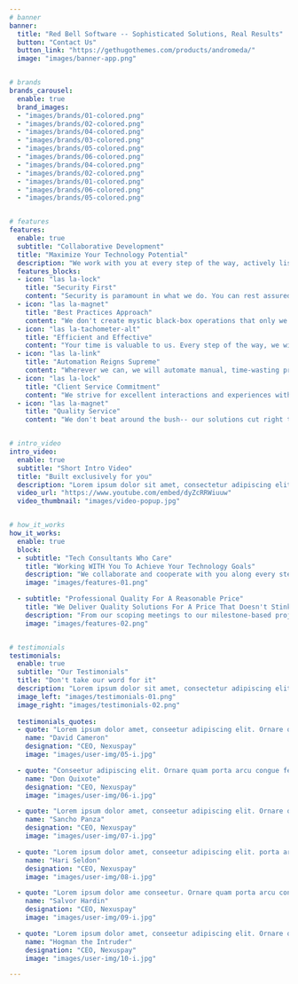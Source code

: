 ```yaml
---
# banner
banner:
  title: "Red Bell Software -- Sophisticated Solutions, Real Results"
  button: "Contact Us"
  button_link: "https://gethugothemes.com/products/andromeda/"
  image: "images/banner-app.png"


# brands
brands_carousel:
  enable: true
  brand_images:
  - "images/brands/01-colored.png"
  - "images/brands/02-colored.png"
  - "images/brands/04-colored.png"
  - "images/brands/03-colored.png"
  - "images/brands/05-colored.png"
  - "images/brands/06-colored.png"
  - "images/brands/04-colored.png"
  - "images/brands/02-colored.png"
  - "images/brands/01-colored.png"
  - "images/brands/06-colored.png"
  - "images/brands/05-colored.png"


# features
features:
  enable: true
  subtitle: "Collaborative Development"
  title: "Maximize Your Technology Potential"
  description: "We work with you at every step of the way, actively listening to your needs and how we can best serve them with different technologies."
  features_blocks:
  - icon: "las la-lock"
    title: "Security First"
    content: "Security is paramount in what we do. You can rest assured that anything we build will have security right at the forefront."
  - icon: "las la-magnet"
    title: "Best Practices Approach"
    content: "We don't create mystic black-box operations that only we understand-- we build tools and supporting documentation that are clear, concise, and demystified."
  - icon: "las la-tachometer-alt"
    title: "Efficient and Effective"
    content: "Your time is valuable to us. Every step of the way, we will keep you updated on our progress. Active communication is what we do."
  - icon: "las la-link"
    title: "Automation Reigns Supreme"
    content: "Wherever we can, we will automate manual, time-wasting processes. Allow your teams to focus on the real value-add instead of boring, repetitive drivel."
  - icon: "las la-lock"
    title: "Client Service Commitment"
    content: "We strive for excellent interactions and experiences with all of our clients. We will keep active lines of communication open with you when needed."
  - icon: "las la-magnet"
    title: "Quality Service"
    content: "We don't beat around the bush-- our solutions cut right to the chase and strive for elegance and simplicity. Goodbye stacks of barely legible code, hello plain and simple solutions that actually work!"


# intro_video
intro_video:   
  enable: true
  subtitle: "Short Intro Video"
  title: "Built exclusively for you"
  description: "Lorem ipsum dolor sit amet, consectetur adipiscing elit. Morbi egestas <br> Werat viverra id et aliquet. vulputate egestas sollicitudin."
  video_url: "https://www.youtube.com/embed/dyZcRRWiuuw"
  video_thumbnail: "images/video-popup.jpg"


# how_it_works
how_it_works:   
  enable: true
  block:
  - subtitle: "Tech Consultants Who Care"
    title: "Working WITH You To Achieve Your Technology Goals"
    description: "We collaborate and cooperate with you along every step of your journey with us to not only implement an exceptional solution, but to also take the time to train and communicate that solution. Who says tech pros can't talk?"
    image: "images/features-01.png"

  - subtitle: "Professional Quality For A Reasonable Price"
    title: "We Deliver Quality Solutions For A Price That Doesn't Stink"
    description: "From our scoping meetings to our milestone-based project progression, we will ensure there are absolutely no unpleasant surprises. You'll know where you stand with us from the very beginning."
    image: "images/features-02.png"


# testimonials
testimonials:   
  enable: true
  subtitle: "Our Testimonials"
  title: "Don't take our word for it"
  description: "Lorem ipsum dolor sit amet, consectetur adipiscing elit. Morbi egestas <br> Werat viverra id et aliquet. vulputate egestas sollicitudin."
  image_left: "images/testimonials-01.png"
  image_right: "images/testimonials-02.png"
  
  testimonials_quotes:
  - quote: "Lorem ipsum dolor amet, conseetur adipiscing elit. Ornare quam porta arcu congue felis volutpat. Vitae lectudbfs dolor faucibus"
    name: "David Cameron"
    designation: "CEO, Nexuspay"
    image: "images/user-img/05-i.jpg"

  - quote: "Conseetur adipiscing elit. Ornare quam porta arcu congue felis volutpat. Vitae lectudbfs pellentesque vitae dolor faucibus"
    name: "Don Quixote"
    designation: "CEO, Nexuspay"
    image: "images/user-img/06-i.jpg"

  - quote: "Lorem ipsum dolor amet, conseetur adipiscing elit. Ornare quam porta arcu congue felis volutpat. Vitae lectudbfs pellentesque vitae dolor"
    name: "Sancho Panza"
    designation: "CEO, Nexuspay"
    image: "images/user-img/07-i.jpg"

  - quote: "Lorem ipsum dolor amet, conseetur adipiscing elit. porta arcu congue felis volutpat. Vitae lectudbfs pellentesque vitae dolor faucibus"
    name: "Hari Seldon"
    designation: "CEO, Nexuspay"
    image: "images/user-img/08-i.jpg"

  - quote: "Lorem ipsum dolor ame conseetur. Ornare quam porta arcu congue felis volutpat. Vitae lectudbfs pellentesque vitae dolor faucibus"
    name: "Salvor Hardin"
    designation: "CEO, Nexuspay"
    image: "images/user-img/09-i.jpg"

  - quote: "Lorem ipsum dolor amet, conseetur adipiscing elit. Ornare quam porta arcu congue lectudbfs pellentesque vitae dolor faucibus"
    name: "Hogman the Intruder"
    designation: "CEO, Nexuspay"
    image: "images/user-img/10-i.jpg"

---
```

